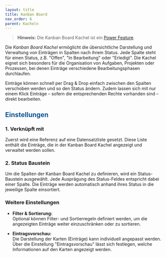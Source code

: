 ```yaml
---
layout: title
title: Kanban Board
nav_order: 6
parent: Kacheln
---
```

> **Hinweis:** Die Kanban Board Kachel ist ein [Power Feature](/docs/power-features).

Die _Kanban Board Kachel_ ermöglicht die übersichtliche Darstellung und Verwaltung von Einträgen in Spalten nach ihrem Status. Jede Spalte steht für einen Status, z.B. "Offen", "In Bearbeitung" oder "Erledigt". Die Kachel eignet sich besonders für die Organisation von Aufgaben, Projekten oder Prozessen, bei denen Einträge verschiedene Bearbeitungsphasen durchlaufen.

Einträge können schnell per Drag & Drop einfach zwischen den Spalten verschoben werden und so den Status ändern. Zudem lassen sich mit nur einem Klick Einträge – sofern die entsprechenden Rechte vorhanden sind – direkt bearbeiten.

## <span style="color:#0b5394">Einstellungen</span>

### 1. Verknüpft mit

Zuerst wird eine Referenz auf eine Datensatzliste gesetzt. Diese Liste enthält die Einträge, die in der Kanban Board Kachel angezeigt und verwaltet werden sollen.

### 2. Status Baustein

Um die Spalten der Kanban Board Kachel zu definieren, wird ein Status-Baustein ausgewählt. Jede Ausprägung des Status-Feldes entspricht dabei einer Spalte. Die Einträge werden automatisch anhand ihres Status in die jeweilige Spalte einsortiert.

### Weitere Einstellungen

- **Filter & Sortierung:**  
  Optional können Filter- und Sortierregeln definiert werden, um die angezeigten Einträge weiter einzuschränken oder zu sortieren.

- **Eintragsvorschau:**  
  Die Darstellung der Karten (Einträge) kann individuell angepasst werden. Über die Einstellung "Eintragsvorschau" lässt sich festlegen, welche Informationen auf den Karten angezeigt werden.